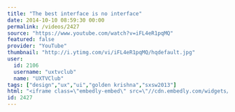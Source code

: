 ```yaml
---
title: "The best interface is no interface"
date: 2014-10-10 08:59:30 00:00
permalink: /videos/2427
source: "https://www.youtube.com/watch?v=iFL4eR1pqMQ"
featured: false
provider: "YouTube"
thumbnail: "http://i.ytimg.com/vi/iFL4eR1pqMQ/hqdefault.jpg"
user:
  id: 2106
  username: "uxtvclub"
  name: "UXTVClub"
tags: ["design","ux","ui","golden krishna","sxsw2013"]
html: "<iframe class=\"embedly-embed\" src=\"//cdn.embedly.com/widgets/media.html?src=http%3A%2F%2Fwww.youtube.com%2Fembed%2FiFL4eR1pqMQ%3Fwmode%3Dtransparent%26feature%3Doembed&wmode=transparent&url=http%3A%2F%2Fwww.youtube.com%2Fwatch%3Fv%3DiFL4eR1pqMQ&image=http%3A%2F%2Fi.ytimg.com%2Fvi%2FiFL4eR1pqMQ%2Fhqdefault.jpg&key=daaebf4d9cdd46779200162d0ca86e20&type=text%2Fhtml&schema=youtube\" width=\"854\" height=\"480\" scrolling=\"no\" frameborder=\"0\" allowfullscreen></iframe>"
id: 2427
---
```


